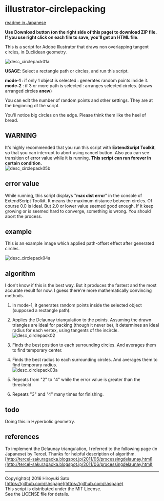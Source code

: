 illustrator-circlepacking
======================
[readme in Japanese](https://github.com/shspage/illustrator-circlepacking/blob/master/readme_ja.md) 

**Use Download button (on the right side of this page) to download ZIP file.**  
**If you use right click on each file to save, you'll get an HTML file.**

This is a script for Adobe Illustrator that draws non overlapping tangent circles, in Euclidean geometry.

![desc_circlepack01a](https://github.com/shspage/illustrator-circlepacking/raw/master/img/desc_circlepack01a.png)

**USAGE**: Select a rectangle path or circles, and run this script.

**mode-1** : if only 1 object is selected : generates random points inside it.  
**mode-2** : if 3 or more path is selected : arranges selected circles. (draws arranged circles **anew**)

You can edit the number of random points and other settings. They are at the beginning of the script.

You'll notice big circles on the edge.  Please think them like the heel of bread.


## WARNING
It's highly recommended that you run this script with **ExtendScript Toolkit**, so that you can interrupt to abort using cancel button.  Also you can see transition of error value while it is running. **This script can run forever in certain condition.**  
![desc_circlepack05b](https://github.com/shspage/illustrator-circlepacking/raw/master/img/desc_circlepack05b.png)


## error value
While running, this script displays "**max dist error**" in the console of ExtendScript Toolkit.
It means the maximum distance between circles. Of course 0.0 is ideal.  But 2.0 or lower value seemed good enough.
If it keep growing or is seemed hard to converge, something is wrong.  You should abort the process.


## example
This is an example image which applied path-offset effect after generated circles.

![desc_circlepack04a](https://github.com/shspage/illustrator-circlepacking/raw/master/img/desc_circlepack04a.png)


## algorithm
I don't know if this is the best way.  But it produces the fastest and the most accurate result for now.  I guess there're more mathematically convincing methods.

1. In mode-1, it generates random points inside the selected object (supposed a rectangle path).

2. Applies the Delaunay triangulation to the points.
Assuming the drawn triangles are ideal for packing (though it never be), it determines an ideal radius for each vertex, using tangents of the incircle.  
![desc_circlepack02](https://github.com/shspage/illustrator-circlepacking/raw/master/img/desc_circlepack02.png)

3. Finds the best position to each surrounding circles. And averages them to find temporary center.

4. Finds the best radius to each surrounding circles. And averages them to find temporary radius.  
![desc_circlepack03a](https://github.com/shspage/illustrator-circlepacking/raw/master/img/desc_circlepack03a.png)

5. Repeats from "2" to "4" while the error value is greater than the threshold.

6. Repeats "3" and "4" many times for finishing.


## todo
Doing this in Hyperbolic geometry.


## references
To implement the Delaunay triangulation, I referred to the following page (in Japanese) by Tercel.  Thanks for helpful description of algorithm.  
[http://tercel-sakuragaoka.blogspot.jp/2011/06/processingdelaunay.html](http://tercel-sakuragaoka.blogspot.jp/2011/06/processingdelaunay.html)

----------------------
Copyright(c) 2016 Hiroyuki Sato  
[https://github.com/shspage](https://github.com/shspage)  
This script is distributed under the MIT License.  
See the LICENSE file for details.  
